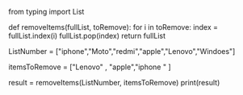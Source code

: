 from typing import List

def removeItems(fullList, toRemove):
    for i in toRemove:
        index = fullList.index(i)
        fullList.pop(index)
    return fullList

ListNumber = ["iphone","Moto","redmi","apple","Lenovo","Windoes"]

itemsToRemove = ["Lenovo" , "apple","iphone " ]


result  = removeItems(ListNumber, itemsToRemove)
print(result)

